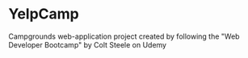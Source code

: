 # YelpCamp

Campgrounds web-application project created by following the "Web Developer Bootcamp" by Colt Steele on Udemy
